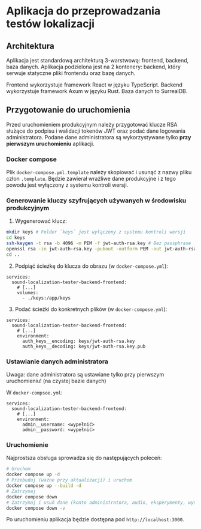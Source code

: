 # Aplikacja do przeprowadzania testów lokalizacji

## Architektura

Aplikacja jest standardową architekturą 3-warstwową: frontend, backend, baza danych.
Aplikacja podzielona jest na 2 kontenery: backend, który serwuje statyczne pliki frontendu oraz bazę danych.

Frontend wykorzystuje framework React w języku TypeScript.
Backend wykorzystuje framework Axum w języku Rust.
Baza danych to SurrealDB.

## Przygotowanie do uruchomienia

Przed uruchomieniem produkcyjnym należy przygotować klucze RSA służące do podpisu i walidacji tokenów JWT oraz podać dane logowania administratora.
Podane dane administratora są wykorzystywane tylko **przy pierwszym uruchomieniu** aplikacji.

### Docker compose

Plik `docker-compose.yml.template` należy skopiować i usunąć z nazwy pliku człon `.template`.
Będzie zawierał wrażliwe dane produkcyjne i z tego powodu jest wyłączony z systemu kontroli wersji.

### Generowanie kluczy szyfrujących używanych w środowisku produkcyjnym

1. Wygenerować klucz:
```sh
mkdir keys # Folder `keys` jest wyłączony z systemu kontroli wersji
cd keys
ssh-keygen -t rsa -b 4096 -m PEM -f jwt-auth-rsa.key # Bez passphrase
openssl rsa -in jwt-auth-rsa.key -pubout -outform PEM -out jwt-auth-rsa.key.pub
cd ..
```

2. Podpiąć ścieżkę do klucza do obrazu (w `docker-compose.yml`):
```
services:
  sound-localization-tester-backend-frontend:
    # [...]
    volumes:
      - ./keys:/app/keys
```

3. Podać ścieżki do konkretnych plików (w `docker-compose.yml`):
```
services:
  sound-localization-tester-backend-frontend:
    # [...]
    environment:
      auth_keys__encoding: keys/jwt-auth-rsa.key
      auth_keys__decoding: keys/jwt-auth-rsa.key.pub
```

### Ustawianie danych administratora

Uwaga: dane administratora są ustawiane tylko przy pierwszym uruchomieniu! (na czystej bazie danych)

W `docker-compsoe.yml`:

```
services:
  sound-localization-tester-backend-frontend:
    # [...]
    environment:
      admin__username: <wypełnić>
      admin__password: <wypełnić>
```

### Uruchomienie

Najprostsza obsługa sprowadza się do następujących poleceń:

```sh
# Uruchom
docker compose up -d
# Przebuduj (ważne przy aktualizacji) i uruchom
docker compose up --build -d
# Zatrzymaj
docker compose down
# Zatrzymaj i usuń dane (konto administratora, audio, eksperymenty, wyniki)
docker compose down -v
```

Po uruchomieniu aplikacja będzie dostępna pod `http://localhost:3000`.
